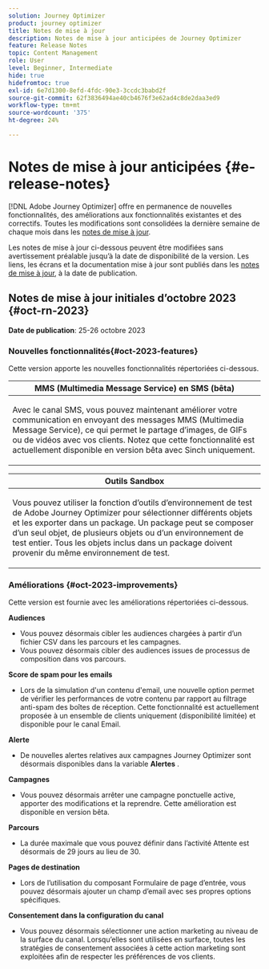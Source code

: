 ```yaml
---
solution: Journey Optimizer
product: journey optimizer
title: Notes de mise à jour
description: Notes de mise à jour anticipées de Journey Optimizer
feature: Release Notes
topic: Content Management
role: User
level: Beginner, Intermediate
hide: true
hidefromtoc: true
exl-id: 6e7d1300-8efd-4fdc-90e3-3ccdc3babd2f
source-git-commit: 62f3836494ae40cb4676f3e62ad4c8de2daa3ed9
workflow-type: tm+mt
source-wordcount: '375'
ht-degree: 24%

---
```


# Notes de mise à jour anticipées {#e-release-notes}

[!DNL Adobe Journey Optimizer] offre en permanence de nouvelles fonctionnalités, des améliorations aux fonctionnalités existantes et des correctifs. Toutes les modifications sont consolidées la dernière semaine de chaque mois dans les [notes de mise à jour](release-notes.md).

Les notes de mise à jour ci-dessous peuvent être modifiées sans avertissement préalable jusqu’à la date de disponibilité de la version. Les liens, les écrans et la documentation mise à jour sont publiés dans les [notes de mise à jour](release-notes.md), à la date de publication.

## Notes de mise à jour initiales d’octobre 2023 {#oct-rn-2023}

**Date de publication**: 25-26 octobre 2023

### Nouvelles fonctionnalités{#oct-2023-features}

Cette version apporte les nouvelles fonctionnalités répertoriées ci-dessous.


<table>
<thead>
<tr>
<th><strong>MMS (Multimedia Message Service) en SMS (bêta)</strong><br/></th>
</tr>
</thead>
<tbody>
<tr>
<td>
<p>Avec le canal SMS, vous pouvez maintenant améliorer votre communication en envoyant des messages MMS (Multimedia Message Service), ce qui permet le partage d’images, de GIFs ou de vidéos avec vos clients. Notez que cette fonctionnalité est actuellement disponible en version bêta avec Sinch uniquement.</p>
<!--img src="assets/channel-reports.png"/-->
<!--p>For more information, refer to the <a href="../in-app/get-started-in-app.md">detailed documentation</a>.</p-->
</tr>
</tbody>
</table>


<table>
<thead>
<tr>
<th><strong>Outils Sandbox</strong><br/></th>
</tr>
</thead>
<tbody>
<tr>
<td>
<p>Vous pouvez utiliser la fonction d’outils d’environnement de test de Adobe Journey Optimizer pour sélectionner différents objets et les exporter dans un package. Un package peut se composer d’un seul objet, de plusieurs objets ou d’un environnement de test entier. Tous les objets inclus dans un package doivent provenir du même environnement de test.</p>
<!--img src="../data/assets/dataset-export-setup.png"-->
<!--p>For more information, refer to the <a href="../audience/get-started-audience-orchestration.md">detailed documentation</a>.</p-->
</td>
</tr>
</tbody>
</table>



### Améliorations {#oct-2023-improvements}

Cette version est fournie avec les améliorations répertoriées ci-dessous.

**Audiences**

* Vous pouvez désormais cibler les audiences chargées à partir d’un fichier CSV dans les parcours et les campagnes.
* Vous pouvez désormais cibler des audiences issues de processus de composition dans vos parcours.

**Score de spam pour les emails**

* Lors de la simulation d&#39;un contenu d&#39;email, une nouvelle option permet de vérifier les performances de votre contenu par rapport au filtrage anti-spam des boîtes de réception. Cette fonctionnalité est actuellement proposée à un ensemble de clients uniquement (disponibilité limitée) et disponible pour le canal Email.

**Alerte**

* De nouvelles alertes relatives aux campagnes Journey Optimizer sont désormais disponibles dans la variable **Alertes** .

**Campagnes**

* Vous pouvez désormais arrêter une campagne ponctuelle active, apporter des modifications et la reprendre. Cette amélioration est disponible en version bêta.

**Parcours**

* La durée maximale que vous pouvez définir dans l’activité Attente est désormais de 29 jours au lieu de 30.

**Pages de destination**

* Lors de l’utilisation du composant Formulaire de page d’entrée, vous pouvez désormais ajouter un champ d’email avec ses propres options spécifiques.

**Consentement dans la configuration du canal**

* Vous pouvez désormais sélectionner une action marketing au niveau de la surface du canal. Lorsqu’elles sont utilisées en surface, toutes les stratégies de consentement associées à cette action marketing sont exploitées afin de respecter les préférences de vos clients.
